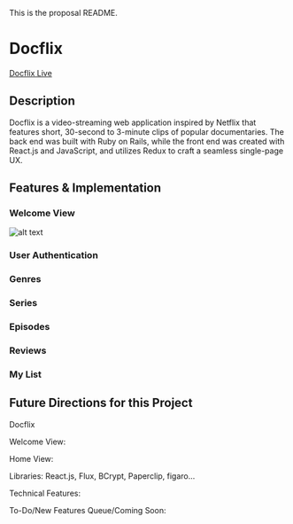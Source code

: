 This is the proposal README.

# Docflix

[Docflix Live](http://doclix.herokuapp.com)

## Description
Docflix is a video-streaming web application inspired by Netflix that features short, 30-second to 3-minute clips of popular documentaries. The back end was built with Ruby on Rails, while the front end was created with React.js and JavaScript, and utilizes Redux to craft a seamless single-page UX.

## Features & Implementation

### Welcome View
![alt text]('./app/assets/images/readme/splash.png')

### User Authentication

### Genres

### Series

### Episodes

### Reviews

### My List

## Future Directions for this Project




Docflix



Welcome View:

Home View:

Libraries: React.js, Flux, BCrypt, Paperclip, figaro...

Technical Features:

To-Do/New Features Queue/Coming Soon:
